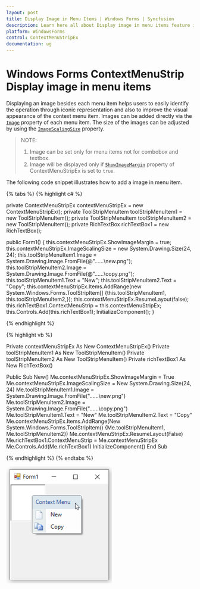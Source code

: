 ```yaml
---
layout: post
title: Display Image in Menu Items | Windows Forms | Syncfusion
description: Learn here all about Display image in menu items feature in Syncfusion Windows Forms ContextMenuStrip (ContextMenuStripEx) control and more.
platform: WindowsForms
control: ContextMenuStripEx
documentation: ug
---
```


# Windows Forms ContextMenuStrip Display image in menu items

Displaying an image besides each menu item helps users to easily identify the operation through iconic representation and also to improve the visual appearance of the context menu item. Images can be added directly via the [`Image`](https://docs.microsoft.com/en-us/dotnet/api/system.windows.forms.toolstripitem.image?redirectedfrom=MSDN&view=netframework-4.7.2#System_Windows_Forms_ToolStripItem_Image) property of each menu item. The size of the images can be adjusted by using the [`ImageScalingSize`](https://docs.microsoft.com/en-us/dotnet/api/system.windows.forms.toolstrip.imagescalingsize?redirectedfrom=MSDN&view=netframework-4.7.2#System_Windows_Forms_ToolStrip_ImageScalingSize) property.

> NOTE:       
>1. Image can be set only for menu items not for combobox and textbox.              
>2. Image will be displayed only if [`ShowImageMargin`](https://docs.microsoft.com/en-us/dotnet/api/system.windows.forms.toolstripdropdownmenu.showimagemargin?redirectedfrom=MSDN&view=netframework-4.7.2#System_Windows_Forms_ToolStripDropDownMenu_ShowImageMargin) property of ContextMenuStripEx is set to `true`.


The following code snippet illustrates how to add a image in menu item.

{% tabs %}
{% highlight c# %}

private ContextMenuStripEx contextMenuStripEx = new ContextMenuStripEx();
private ToolStripMenuItem toolStripMenuItem1 = new ToolStripMenuItem();
private ToolStripMenuItem toolStripMenuItem2 = new ToolStripMenuItem();
private RichTextBox richTextBox1 = new RichTextBox();

public Form1()
{
    this.contextMenuStripEx.ShowImageMargin = true;
    this.contextMenuStripEx.ImageScalingSize = new System.Drawing.Size(24, 24);
    this.toolStripMenuItem1.Image = System.Drawing.Image.FromFile(@"..\..\..\new.png");
    this.toolStripMenuItem2.Image = System.Drawing.Image.FromFile(@"..\..\..\copy.png");
    this.toolStripMenuItem1.Text = "New";
    this.toolStripMenuItem2.Text = "Copy";
    this.contextMenuStripEx.Items.AddRange(new System.Windows.Forms.ToolStripItem[] {this.toolStripMenuItem1, this.toolStripMenuItem2,});
    this.contextMenuStripEx.ResumeLayout(false);
    this.richTextBox1.ContextMenuStrip = this.contextMenuStripEx;
    this.Controls.Add(this.richTextBox1);
    InitializeComponent();
}

{% endhighlight %}

{% highlight vb %}

Private contextMenuStripEx As New ContextMenuStripEx()
Private toolStripMenuItem1 As New ToolStripMenuItem()
Private toolStripMenuItem2 As New ToolStripMenuItem()
Private richTextBox1 As New RichTextBox()

Public Sub New()
    Me.contextMenuStripEx.ShowImageMargin = True
    Me.contextMenuStripEx.ImageScalingSize = New System.Drawing.Size(24, 24)
    Me.toolStripMenuItem1.Image = System.Drawing.Image.FromFile("..\..\..\new.png")
    Me.toolStripMenuItem2.Image = System.Drawing.Image.FromFile("..\..\..\copy.png")
    Me.toolStripMenuItem1.Text = "New"
    Me.toolStripMenuItem2.Text = "Copy"
    Me.contextMenuStripEx.Items.AddRange(New System.Windows.Forms.ToolStripItem() {Me.toolStripMenuItem1, Me.toolStripMenuItem2})
    Me.contextMenuStripEx.ResumeLayout(False)
    Me.richTextBox1.ContextMenuStrip = Me.contextMenuStripEx
    Me.Controls.Add(Me.richTextBox1)
    InitializeComponent()
End Sub

{% endhighlight %}
{% endtabs %}


![Display image in menu items](DisplayImage_Images/Image.png)

